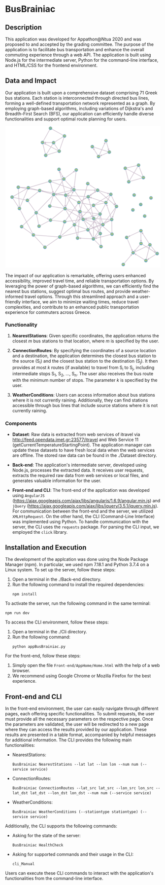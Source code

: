 # BusBrainiac

## Description

This application was developed for Appathon@Ntua 2020 and was proposed to and accepted by the grading committee. The purpose of the application is to facilitate bus transportation and enhance the overall commuting experience through a web API. The application is built using Node.js for the intermediate server, Python for the command-line interface, and HTML/CSS for the frontend environment. 


## Data and Impact

Our application is built upon a comprehensive dataset comprising 71 Greek bus stations. Each station is interconnected through directed bus lines, forming a well-defined transportation network represented as a graph. By employing graph-based algorithms, including variations of Dijkstra's and Breadth-First Search (BFS), our application can efficiently handle diverse functionalities and support optimal route planning for users.

![Bus Line Network](./Dataset/BusLineNetwork.png)

The impact of our application is remarkable, offering users enhanced accessibility, improved travel time, and reliable transportation options. By leveraging the power of graph-based algorithms, we can efficiently find the nearest bus stations, suggest optimal bus routes, and provide weather-informed travel options. Through this streamlined approach and a user-friendly interface, we aim to minimize waiting times, reduce travel complexities, and contribute to an enhanced public transportation experience for commuters across Greece.


### Functionality

1. **NearestStations**: Given specific coordinates, the application returns the closest *m* bus stations to that location, where *m* is specified by the user.

2. **ConnectionRoutes**: By specifying the coordinates of a source location and a destination, the application determines the closest bus station to the source (S<sub>i</sub>) and the closest bus station to the destination (S<sub>j</sub>). It then provides at most *k* routes (if available) to travel from S<sub>i</sub> to S<sub>j</sub>, including intermediate stops S<sub>1</sub>, S<sub>2</sub>, ..., S<sub>n</sub>. The user also receives the bus route with the minimum number of stops. The parameter *k* is specified by the user.

3. **WeatherConditions**: Users can access information about bus stations where it is not currently raining. Additionally, they can find stations accessible through bus lines that include source stations where it is not currently raining.


### Components

- **Dataset**: Raw data is extracted from web services of itravel via http://feed.opendata.imet.gr:23577/itravel and Web Service 11 (getCurrentTemperatureStartingPoint). The application manager can update these datasets to have fresh local data when the web services are offline. The stored raw data can be found in the ./Dataset directory.

- **Back-end**: The application's intermediate server, developed using Node.js, processes the extracted data. It receives user requests, extracts the required raw data from web services or local files, and generates valuable information for the user.

- **Front-end and CLI**: The front-end of the application was developed using `AngularJS` (https://ajax.googleapis.com/ajax/libs/angularjs/1.6.9/angular.min.js) and `jQuery` (https://ajax.googleapis.com/ajax/libs/jquery/3.5.1/jquery.min.js). For communication between the front-end and the server, we utilized `XMLHttpRequest`. On the other hand, the CLI (Command-Line Interface) was implemented using Python. To handle communication with the server, the CLI uses the `requests` package. For parsing the CLI input, we employed the `click` library.


## Installation and Execution
The development of the applcation was done using the Node Package Manager (npm). In particular, we used npm 7.18.1 and Python 3.7.4 on a Linux system. To set up the server, follow these steps:

1. Open a terminal in the ./Back-end directory.
2. Run the following command to install the required dependencies:
   ```
   npm install
   ```

To activate the server, run the following command in the same terminal:

```
npm run dev
```

To access the CLI environment, follow these steps:

1. Open a terminal in the ./Cli directory.
2. Run the following command:
   ```
   python appBusBrainiac.py
   ```

For the front-end, follow these steps:

1. Simply open the file `Front-end/AppHome/Home.html` with the help of a web browser.
2. We recommend using Google Chrome or Mozilla Firefox for the best experience.

## Front-end and CLI
In the front-end environment, the user can easily navigate through different pages, each offering specific functionalities. To submit requests, the user must provide all the necessary parameters on the respective page. Once the parameters are validated, the user will be redirected to a new page where they can access the results provided by our application. These results are presented in a table format, accompanied by helpful messages for additional information. The CLI provides the following main functionalities:

- NearestStations:
  ```
  BusBrainiac NearestStations --lat lat --lon lon --num num (--service service)
  ```

- ConnectionRoutes:
  ```
  BusBrainiac ConnectionRoutes --lat_src lat_src --lon_src lon_src --lat_dst lat_dst --lon_dst lon_dst --num num (--service service)
  ```

- WeatherConditions:
  ```
  BusBrainiac WeatherConditions (--stationtype stationtype) (--service service)
  ```

Additionally, the CLI supports the following commands:

- Asking for the state of the server:
  ```
  BusBrainiac HealthCheck
  ```

- Asking for supported commands and their usage in the CLI:
  ```
  cli_Manual
  ```

Users can execute these CLI commands to interact with the application's functionalities from the command-line interface.
